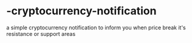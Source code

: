 # -cryptocurrency-notification
a simple cryptocurrency notification to inform you when price break it's resistance or support areas 

